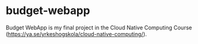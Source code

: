 # budget-webapp
Budget WebApp is my final project in the Cloud Native Computing Course (https://ya.se/yrkeshogskola/cloud-native-computing/).
